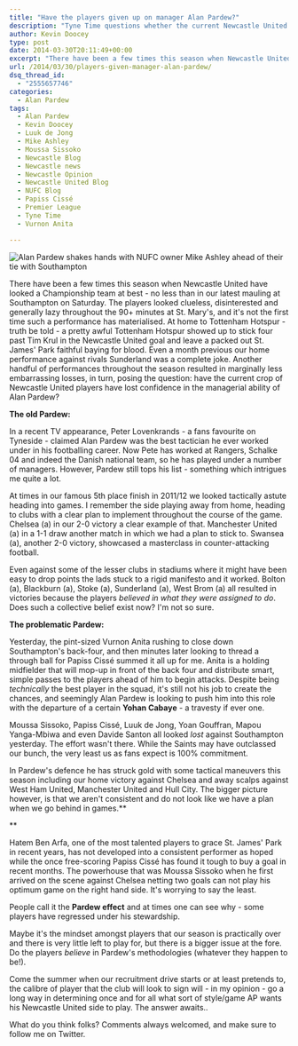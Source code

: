 ```yaml
---
title: "Have the players given up on manager Alan Pardew?"
description: "Tyne Time questions whether the current Newcastle United squad have lost all confidence in manager Alan Pardew after recent results."
author: Kevin Doocey
type: post
date: 2014-03-30T20:11:49+00:00
excerpt: "There have been a few times this season when Newcastle United have looked a Championship team at best - no less than in our mauling at Southampton on Saturday.."
url: /2014/03/30/players-given-manager-alan-pardew/
dsq_thread_id:
  - "2555657746"
categories:
  - Alan Pardew
tags:
  - Alan Pardew
  - Kevin Doocey
  - Luuk de Jong
  - Mike Ashley
  - Moussa Sissoko
  - Newcastle Blog
  - Newcastle news
  - Newcastle Opinion
  - Newcastle United Blog
  - NUFC Blog
  - Papiss Cissé
  - Premier League
  - Tyne Time
  - Vurnon Anita

---
```

![Alan Pardew shakes hands with NUFC owner Mike Ashley ahead of their tie with Southampton](https://www.tynetime.com/wp-content/uploads/2014/03/Alan-Pardew-Mike-Ashley-Southampton.jpg "Pardew - Has deployed some some questionable tactics at times in NUFC career")

There have been a few times this season when Newcastle United have looked a Championship team at best - no less than in our latest mauling at Southampton on Saturday. The players looked clueless, disinterested and generally lazy throughout the 90+ minutes at St. Mary's, and it's not the first time such a performance has materialised. At home to Tottenham Hotspur - truth be told - a pretty awful Tottenham Hotspur showed up to stick four past Tim Krul in the Newcastle United goal and leave a packed out St. James' Park faithful baying for blood. Even a month previous our home performance against rivals Sunderland was a complete joke. Another handful of performances throughout the season resulted in marginally less embarrassing losses, in turn, posing the question: have the current crop of Newcastle United players have lost confidence in the  managerial ability of Alan Pardew?

**The old Pardew:**

In a recent TV appearance, Peter Lovenkrands - a fans favourite on Tyneside - claimed Alan Pardew was the best tactician he ever worked under in his footballing career. Now Pete has worked at Rangers, Schalke 04 and indeed the Danish national team, so he has played under a number of managers. However, Pardew still tops his list - something which intrigues me quite a lot.

At times in our famous 5th place finish in 2011/12 we looked tactically astute heading into games. I remember the side playing away from home, heading to clubs with a clear plan to implement throughout the course of the game. Chelsea (a) in our 2-0 victory a clear example of that. Manchester United (a) in a 1-1 draw another match in which we had a plan to stick to. Swansea (a), another 2-0 victory, showcased a masterclass in counter-attacking football.

Even against some of the lesser clubs in stadiums where it might have been easy to drop points the lads stuck to a rigid manifesto and it worked. Bolton (a), Blackburn (a), Stoke (a), Sunderland (a), West Brom (a) all resulted in victories because the players _believed in what they were assigned to do_. Does such a collective belief exist now? I'm not so sure.

**The problematic Pardew:**

Yesterday, the pint-sized Vurnon Anita rushing to close down Southampton's back-four, and then minutes later looking to thread a through ball for Papiss Cissé summed it all up for me. Anita is a holding midfielder that will mop-up in front of the back four and distribute smart, simple passes to the players ahead of him to begin attacks. Despite being _technically_ the best player in the squad, it's still not his job to create the chances, and seemingly Alan Pardew is looking to push him into this role with the departure of a certain **Yohan Cabaye** - a travesty if ever one.

Moussa Sissoko, Papiss Cissé, Luuk de Jong, Yoan Gouffran, Mapou Yanga-Mbiwa and even Davide Santon all looked _lost_ against Southampton yesterday. The effort wasn't there. While the Saints may have outclassed our bunch, the very least us as fans expect is 100% commitment.

In Pardew's defence he has struck gold with some tactical maneuvers this season including our home victory against Chelsea and away scalps against West Ham United, Manchester United and Hull City. The bigger picture however, is that we aren't consistent and do not look like we have a plan when we go behind in games.**

**

Hatem Ben Arfa, one of the most talented players to grace St. James' Park in recent years, has not developed into a consistent performer as hoped while the once free-scoring Papiss Cissé has found it tough to buy a goal in recent months. The powerhouse that was Moussa Sissoko when he first arrived on the scene against Chelsea netting two goals can not play his optimum game on the right hand side. It's worrying to say the least.

People call it the **Pardew effect** and at times one can see why - some players have regressed under his stewardship.

Maybe it's the mindset amongst players that our season is practically over and there is very little left to play for, but there is a bigger issue at the fore. Do the players _believe_ in Pardew's methodologies (whatever they happen to be!).

Come the summer when our recruitment drive starts or at least pretends to, the calibre of player that the club will look to sign will - in my opinion - go a long way in determining once and for all what sort of style/game AP wants his Newcastle United side to play. The answer awaits..

What do you think folks? Comments always welcomed, and make sure to follow me on Twitter.
